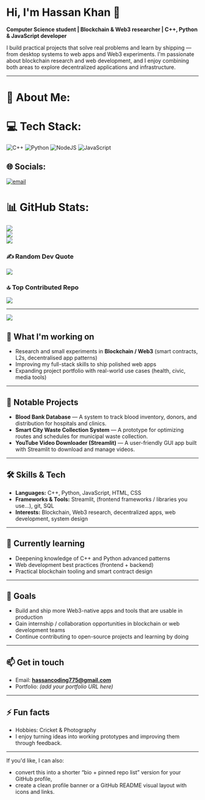 # Hi, I'm Hassan Khan 👋
**Computer Science student | Blockchain & Web3 researcher | C++, Python & JavaScript developer**

I build practical projects that solve real problems and learn by shipping — from desktop systems to web apps and Web3 experiments. I'm passionate about blockchain research and web development, and I enjoy combining both areas to explore decentralized applications and infrastructure.

---
# 💫 About Me:

# 💻 Tech Stack:
![C++](https://img.shields.io/badge/c++-%2300599C.svg?style=for-the-badge&logo=c%2B%2B&logoColor=white) ![Python](https://img.shields.io/badge/python-3670A0?style=for-the-badge&logo=python&logoColor=ffdd54) ![NodeJS](https://img.shields.io/badge/node.js-6DA55F?style=for-the-badge&logo=node.js&logoColor=white) ![JavaScript](https://img.shields.io/badge/javascript-%23323330.svg?style=for-the-badge&logo=javascript&logoColor=%23F7DF1E)

## 🌐 Socials:
[![email](https://img.shields.io/badge/Email-D14836?logo=gmail&logoColor=white)](mailto:hassancoding775@gmail.com) 

# 📊 GitHub Stats:
![](https://github-readme-stats.vercel.app/api?username=hassankhan775&theme=dark&hide_border=false&include_all_commits=false&count_private=false)<br/>
![](https://nirzak-streak-stats.vercel.app/?user=hassankhan775&theme=dark&hide_border=false)<br/>
![](https://github-readme-stats.vercel.app/api/top-langs/?username=hassankhan775&theme=dark&hide_border=false&include_all_commits=false&count_private=false&layout=compact)

### ✍️ Random Dev Quote
![](https://quotes-github-readme.vercel.app/api?type=horizontal&theme=merko)

### 🔝 Top Contributed Repo
![](https://github-contributor-stats.vercel.app/api?username=hassankhan775&limit=5&theme=dark&combine_all_yearly_contributions=true)

---
[![](https://visitcount.itsvg.in/api?id=hassankhan775&icon=0&color=0)](https://visitcount.itsvg.in)

## 🔭 What I'm working on
- Research and small experiments in **Blockchain / Web3** (smart contracts, L2s, decentralised app patterns)
- Improving my full-stack skills to ship polished web apps
- Expanding project portfolio with real-world use cases (health, civic, media tools)

---

## 💼 Notable Projects
- **Blood Bank Database** — A system to track blood inventory, donors, and distribution for hospitals and clinics.
- **Smart City Waste Collection System** — A prototype for optimizing routes and schedules for municipal waste collection.
- **YouTube Video Downloader (Streamlit)** — A user-friendly GUI app built with Streamlit to download and manage videos.

---

## 🛠️ Skills & Tech
- **Languages:** C++, Python, JavaScript, HTML, CSS  
- **Frameworks & Tools:** Streamlit, (frontend frameworks / libraries you use…), git, SQL  
- **Interests:** Blockchain, Web3 research, decentralized apps, web development, system design

---

## 🌱 Currently learning
- Deepening knowledge of C++ and Python advanced patterns  
- Web development best practices (frontend + backend)  
- Practical blockchain tooling and smart contract design

---

## 🎯 Goals
- Build and ship more Web3-native apps and tools that are usable in production
- Gain internship / collaboration opportunities in blockchain or web development teams
- Continue contributing to open-source projects and learning by doing

---

## 📫 Get in touch
- Email: **hassancoding775@gmail.com**  
- Portfolio: *(add your portfolio URL here)*

---

## ⚡ Fun facts
- Hobbies: Cricket & Photography  
- I enjoy turning ideas into working prototypes and improving them through feedback.

---

If you'd like, I can also:
- convert this into a shorter “bio + pinned repo list” version for your GitHub profile,
- create a clean profile banner or a GitHub README visual layout with icons and links.






<!-- Proudly created with GPRM ( https://gprm.itsvg.in ) -->

